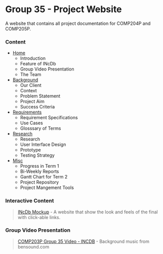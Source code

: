 # Group 35 - Project Website

A website that contains all project documentation for COMP204P and COMP205P.

### Content 

- [Home](http://students.cs.ucl.ac.uk/2015/group35/)
    - Introduction 
    - Feature of INcDb
    - Group Video Presentation
    - The Team
- [Background](http://students.cs.ucl.ac.uk/2015/group35/pages/background.html)
    - Our Client
    - Context
    - Problem Statement
    - Project Aim
    - Success Criteria
- [Requirements](http://students.cs.ucl.ac.uk/2015/group35/pages/requirements.html)
    - Requirement Specifications
    - Use Cases
    - Glosssary of Terms
- [Research](http://students.cs.ucl.ac.uk/2015/group35/pages/research.html)
    - Research
    - User Interface Design
    - Prototype
    - Testing Strategy
- [Misc](http://students.cs.ucl.ac.uk/2015/group35/pages/misc.html)
    - Progress in Term 1
    - Bi-Weekly Reports
    - Gantt Chart for Term 2
    - Project Repository
    - Project Mangement Tools

### Interactive Content

> [INcDb Mockup](http://bit.ly/1TDVRfd) - A website that show the look and feels of the final with click-able links.

### Group Video Presentation

> [COMP203P Group 35 Video - INCDB](https://www.youtube.com/watch?v=KOsu35xp_eA) - Background music from bensound.com